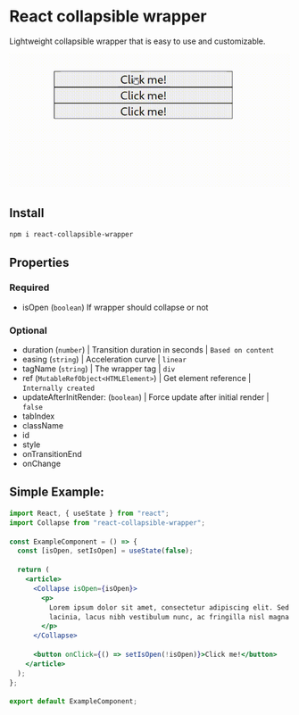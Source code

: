 # React collapsible wrapper

Lightweight collapsible wrapper that is easy to use and customizable.

![screen-gif](https://raw.githubusercontent.com/HenrikDK2/react-collapsible-wrapper/main/example/example.gif)

## Install

```bash
npm i react-collapsible-wrapper
```

## Properties

### Required

- isOpen (`boolean`) If wrapper should collapse or not

### Optional

- duration (`number`) | Transition duration in seconds | `Based on content`
- easing (`string`) | Acceleration curve | `linear`
- tagName (`string`) | The wrapper tag | `div`
- ref (`MutableRefObject<HTMLElement>`) | Get element reference | `Internally created`
- updateAfterInitRender: (`boolean`) | Force update after initial render | `false`
- tabIndex
- className
- id
- style
- onTransitionEnd
- onChange

## Simple Example:

```jsx
import React, { useState } from "react";
import Collapse from "react-collapsible-wrapper";

const ExampleComponent = () => {
  const [isOpen, setIsOpen] = useState(false);

  return (
    <article>
      <Collapse isOpen={isOpen}>
        <p>
          Lorem ipsum dolor sit amet, consectetur adipiscing elit. Sed egestas, mi vel ultrices
          lacinia, lacus nibh vestibulum nunc, ac fringilla nisl magna tempor mi.
        </p>
      </Collapse>

      <button onClick={() => setIsOpen(!isOpen)}>Click me!</button>
    </article>
  );
};

export default ExampleComponent;
```

